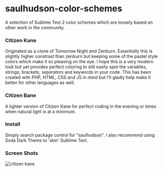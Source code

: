 saulhudson-color-schemes
========================

A selection of Sublime Text 2 color schemes which are loosely based on other work in the community.

### Citizen Kane

Originated as a clone of Tomorrow Night and Zenburn. Essentially this is slightly higher constrast than zenburn but keeping some of the pastel style colors which make it so pleasing on the eye. I hope this is a very modern look but yet provides perfect coloring to still easily spot the variables, strings, brackets, seperators and keywords in your code. This has been created with PHP, HTML, CSS and JS in mind but I'll gladly help make it better for other languages as well.

### Citizen Bane

A lighter version of Citizen Kane for perfect coding in the evening or times when natural light is at a minimum.

### Install

Simply search package control for "saulhudson". I also recommend using Soda Dark Theme to 'skin' Sublime Text.

### Screen Shots

![citizen kane](https://github.com/saulhudson/saulhudson-color-schemes/raw/master/img/kane.png)
